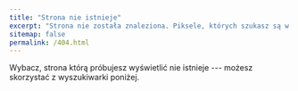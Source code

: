 ```yaml
---
title: "Strona nie istnieje"
excerpt: "Strona nie została znaleziona. Piksele, których szukasz są w innym miejscu."
sitemap: false
permalink: /404.html
---
```


Wybacz, strona którą próbujesz wyświetlić nie istnieje --- możesz skorzystać z wyszukiwarki poniżej.

<script>
  var GOOG_FIXURL_LANG = 'pl';
  var GOOG_FIXURL_SITE = '{{ site.url }}'
</script>
<script src="https://linkhelp.clients.google.com/tbproxy/lh/wm/fixurl.js">
</script>
